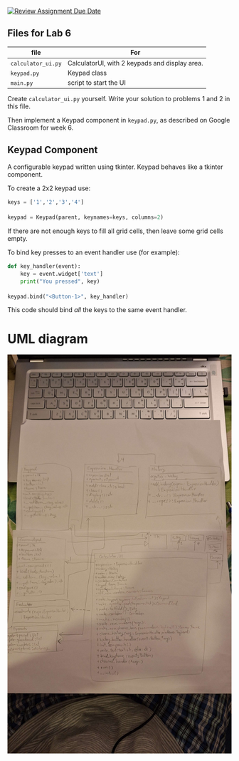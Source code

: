 [![Review Assignment Due Date](https://classroom.github.com/assets/deadline-readme-button-24ddc0f5d75046c5622901739e7c5dd533143b0c8e959d652212380cedb1ea36.svg)](https://classroom.github.com/a/G3BZC6Xu)
## Files for Lab 6

| file              | For                    |
|-------------------|------------------------|
|`calculator_ui.py` | CalculatorUI, with 2 keypads and display area. |
|`keypad.py`        | Keypad class           |
|`main.py`          | script to start the UI |

Create `calculator_ui.py` yourself. 
Write your solution to problems 1 and 2 in this file.

Then implement a Keypad component in `keypad.py`,
as described on Google Classroom for week 6.

## Keypad Component

A configurable keypad written using tkinter. 
Keypad behaves like a tkinter component.

To create a 2x2 keypad use:
```python
keys = ['1','2','3','4']

keypad = Keypad(parent, keynames=keys, columns=2)
```
If there are not enough keys to fill all grid cells,
then leave some grid cells empty.

To bind key presses to an event handler use (for example):
```python
def key_handler(event):
    key = event.widget['text']
    print("You pressed", key)

keypad.bind("<Button-1>", key_handler)
```

This code should bind *all* the keys to the same event handler.

# UML diagram

![UML Class diagram](./uml_diagram.jpg)
